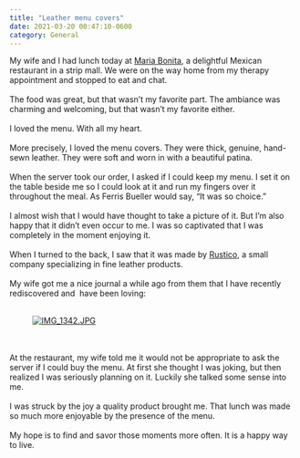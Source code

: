 ```yaml
---
title: "Leather menu covers"
date: 2021-03-20 00:47:10-0600
category: General
---
```


<div class="trix-content">
  <div>My wife and I had lunch today at <a href="https://mariabonitagrill.com/">Maria Bonita</a>, a delightful Mexican restaurant in a strip mall. We were on the way home from my therapy appointment and stopped to eat and chat.<br><br>The food was great, but that wasn’t my favorite part. The ambiance was charming and welcoming, but that wasn’t my favorite either.<br><br>I loved the menu. With all my heart.<br><br>More precisely, I loved the menu covers. They were thick, genuine, hand-sewn leather. They were soft and worn in with a beautiful patina.<br><br>When the server took our order, I asked if I could keep my menu. I set it on the table beside me so I could look at it and run my fingers over it throughout the meal. As Ferris Bueller would say, “It was so choice.”<br><br>I almost wish that I would have thought to take a picture of it. But I’m also happy that it didn’t even occur to me. I was so captivated that I was completely in the moment enjoying it.<br><br>When I turned to the back, I saw that it was made by <a href="https://www.rustico.com/">Rustico</a>, a small company specializing in fine leather products. <br><br>My wife got me a nice journal a while ago from them that I have recently rediscovered and  have been loving:<br><br>  <figure class="attachment attachment--preview attachment--lightboxable attachment--jpg">
      <a download="IMG_1342.JPG" title="Download IMG_1342.JPG" data-click-proxy-target="lightbox_link_blob_325873130" href="https://world.hey.com/bennorris/6c481711/blobs/eyJfcmFpbHMiOnsibWVzc2FnZSI6IkJBaHBCT3B0YkJNPSIsImV4cCI6bnVsbCwicHVyIjoiYmxvYl9pZCJ9fQ==--9c136479306e52763567040824977300aaa0c474/IMG_1342.JPG?disposition=attachment">
        <img src="https://world.hey.com/bennorris/6c481711/representations/eyJfcmFpbHMiOnsibWVzc2FnZSI6IkJBaHBCT3B0YkJNPSIsImV4cCI6bnVsbCwicHVyIjoiYmxvYl9pZCJ9fQ==--9c136479306e52763567040824977300aaa0c474/eyJfcmFpbHMiOnsibWVzc2FnZSI6IkJBaDdDam9MWm05eWJXRjBTU0lJU2xCSEJqb0dSVlE2RkhKbGMybDZaVjkwYjE5c2FXMXBkRnNIYVFLQUIya0NBQVU2REhGMVlXeHBkSGxwU3pvTGJHOWhaR1Z5ZXdZNkNYQmhaMlV3T2cxamIyRnNaWE5qWlZRPSIsImV4cCI6bnVsbCwicHVyIjoidmFyaWF0aW9uIn19--afd0597065e95e7fda232779605f74232acbb77e/IMG_1342.JPG" alt="IMG_1342.JPG" srcset="https://world.hey.com/bennorris/6c481711/representations/eyJfcmFpbHMiOnsibWVzc2FnZSI6IkJBaHBCT3B0YkJNPSIsImV4cCI6bnVsbCwicHVyIjoiYmxvYl9pZCJ9fQ==--9c136479306e52763567040824977300aaa0c474/eyJfcmFpbHMiOnsibWVzc2FnZSI6IkJBaDdDam9MWm05eWJXRjBTU0lJU2xCSEJqb0dSVlE2RkhKbGMybDZaVjkwYjE5c2FXMXBkRnNIYVFJQUQya0NBQW82REhGMVlXeHBkSGxwUVRvTGJHOWhaR1Z5ZXdZNkNYQmhaMlV3T2cxamIyRnNaWE5qWlZRPSIsImV4cCI6bnVsbCwicHVyIjoidmFyaWF0aW9uIn19--a9025de094bb5063b151d98ff776bc732688f338/IMG_1342.JPG 2x, https://world.hey.com/bennorris/6c481711/representations/eyJfcmFpbHMiOnsibWVzc2FnZSI6IkJBaHBCT3B0YkJNPSIsImV4cCI6bnVsbCwicHVyIjoiYmxvYl9pZCJ9fQ==--9c136479306e52763567040824977300aaa0c474/eyJfcmFpbHMiOnsibWVzc2FnZSI6IkJBaDdDam9MWm05eWJXRjBTU0lJU2xCSEJqb0dSVlE2RkhKbGMybDZaVjkwYjE5c2FXMXBkRnNIYVFLQUZta0NBQTg2REhGMVlXeHBkSGxwUERvTGJHOWhaR1Z5ZXdZNkNYQmhaMlV3T2cxamIyRnNaWE5qWlZRPSIsImV4cCI6bnVsbCwicHVyIjoidmFyaWF0aW9uIn19--3ae8d1daadecac8461b0b0aafe3998b315703959/IMG_1342.JPG 3x" decoding="async" loading="lazy">
</a>
  </figure><br><br>At the restaurant, my wife told me it would not be appropriate to ask the server if I could buy the menu. At first she thought I was joking, but then realized I was seriously planning on it. Luckily she talked some sense into me.<br><br>I was struck by the joy a quality product brought me. That lunch was made so much more enjoyable by the presence of the menu.<br><br>My hope is to find and savor those moments more often. It is a happy way to live.</div>
</div>
